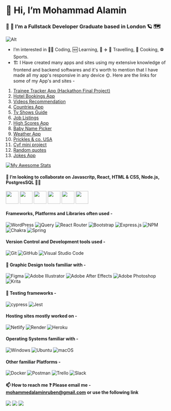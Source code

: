 # 👋 Hi, I’m Mohammad Alamin 
### 🌱 🌱  I’m a Fullstack Developer Graduate based in London 🪐 🗺️ 
![Alt](https://cdn.phenompeople.com/CareerConnectResources/prod/HONEUS/images/1920-568-coding-blog-1616781712070.png)
- I’m interested in 👨‍💻 Coding, 🆕 Learning, 🚌 ✈️ 🌆 Travelling, 🍲 Cooking, ⚽ Sports.
- 🏗️ I Have created many apps and sites using my extensive knowledge of frontend and backend softwares and it's worth to mention that I have made all my app's responsive in any device 🌞. Here are the links for some of my App's and sites - 
1. [Trainee Tracker App (Hackathon Final Project)](https://in-a-class-of-our-own.onrender.com/)
2. [Hotel Bookings App](https://cyf-alamin-eng-react-hotel-app.netlify.app/)
3. [Videos Recommendation](https://cyf-alamin-eng-full-stack-project-assesment.netlify.app/)
4. [Countries App](https://cyf-alamin-eng-country-react.netlify.app/)
5. [Tv Shows Guide](https://cyf-alamin-eng-tv-shows.netlify.app/)
6. [Job Listings](https://alamin-eng-job-listings-react.netlify.app/)
7. [High Scores App](https://cyf-alamin-eng-highscore-react.netlify.app/)
8. [Baby Name Picker](https://cyf-alamin-eng-baby-names.netlify.app/)
9. [Weather App](https://cyf-alamin-eng-weather-app.netlify.app/)
10. [Prickles & co. USA](https://cyf-alamin-eng-responsive-grid-multiple-webpage-prickleandco.netlify.app/)
11. [Cyf mini project](https://alamin-eng-cyf-mini-project-react.netlify.app/)
12. [Random quotes](https://mohammads-random-quotes-react-app.netlify.app/)
13. [Jokes App](https://jokes-react-app-mohammad.netlify.app/)

[![My Awesome Stats](https://awesome-github-stats.azurewebsites.net/user-stats/alamin-eng?cardType=level-alternate&theme=vue)](https://git.io/awesome-stats-card)

#### 💞️ I’m looking to collaborate on Javascritp, React, HTML & CSS, Node.js, PostgresSQL 🌴🌳

<img src ="https://img.shields.io/badge/javascript-%23323330.svg?style=for-the-badge&logo=javascript&logoColor=%23F7DF1E" height="40"> <img src ="https://img.shields.io/badge/react-%2320232a.svg?style=for-the-badge&logo=react&logoColor=%2361DAFB2" height="40"> <img src ="https://img.shields.io/badge/node.js-6DA55F?style=for-the-badge&logo=node.js&logoColor=white" height="40"> <img src ="https://img.shields.io/badge/css3-%231572B6.svg?style=for-the-badge&logo=css3&logoColor=white" height="40"> <img src ="https://img.shields.io/badge/html5-%23E34F26.svg?style=for-the-badge&logo=html5&logoColor=white" height="40"> <img src ="https://img.shields.io/badge/postgres-%23316192.svg?style=for-the-badge&logo=postgresql&logoColor=white" height="40">

#### Frameworks, Platforms and Libraries often used - 

![WordPress](https://img.shields.io/badge/WordPress-%23117AC9.svg?style=for-the-badge&logo=WordPress&logoColor=white)
![jQuery](https://img.shields.io/badge/jquery-%230769AD.svg?style=for-the-badge&logo=jquery&logoColor=white)
![React Router](https://img.shields.io/badge/React_Router-CA4245?style=for-the-badge&logo=react-router&logoColor=white)
![Bootstrap](https://img.shields.io/badge/bootstrap-%23563D7C.svg?style=for-the-badge&logo=bootstrap&logoColor=white)
![Express.js](https://img.shields.io/badge/express.js-%23404d59.svg?style=for-the-badge&logo=express&logoColor=%2361DAFB)
![NPM](https://img.shields.io/badge/NPM-%23000000.svg?style=for-the-badge&logo=npm&logoColor=white)
![Chakra](https://img.shields.io/badge/chakra-%234ED1C5.svg?style=for-the-badge&logo=chakraui&logoColor=white)
![Spring](https://img.shields.io/badge/spring-%236DB33F.svg?style=for-the-badge&logo=spring&logoColor=white)

#### Version Control and Development tools used - 

![Git](https://img.shields.io/badge/git-%23F05033.svg?style=for-the-badge&logo=git&logoColor=white)
![GitHub](https://img.shields.io/badge/github-%23121011.svg?style=for-the-badge&logo=github&logoColor=white)
![Visual Studio Code](https://img.shields.io/badge/Visual%20Studio%20Code-0078d7.svg?style=for-the-badge&logo=visual-studio-code&logoColor=white)

#### 🎨 Graphic Design tools familiar with -

![Figma](https://img.shields.io/badge/figma-%23F24E1E.svg?style=for-the-badge&logo=figma&logoColor=white)
![Adobe Illustrator](https://img.shields.io/badge/adobe%20illustrator-%23FF9A00.svg?style=for-the-badge&logo=adobe%20illustrator&logoColor=white)
![Adobe After Effects](https://img.shields.io/badge/Adobe%20After%20Effects-9999FF.svg?style=for-the-badge&logo=Adobe%20After%20Effects&logoColor=white)
![Adobe Photoshop](https://img.shields.io/badge/adobe%20photoshop-%2331A8FF.svg?style=for-the-badge&logo=adobe%20photoshop&logoColor=white)
![Krita](https://img.shields.io/badge/Krita-203759?style=for-the-badge&logo=krita&logoColor=EEF37B)

#### 🧪 Testing frameworks - 
![cypress](https://img.shields.io/badge/-cypress-%23E5E5E5?style=for-the-badge&logo=cypress&logoColor=058a5e)
![Jest](https://img.shields.io/badge/-jest-%23C21325?style=for-the-badge&logo=jest&logoColor=white)

#### Hosting sites mostly worked on - 

![Netlify](https://img.shields.io/badge/netlify-%23000000.svg?style=for-the-badge&logo=netlify&logoColor=#00C7B7)
![Render](https://img.shields.io/badge/Render-%46E3B7.svg?style=for-the-badge&logo=render&logoColor=white)
![Heroku](https://img.shields.io/badge/heroku-%23430098.svg?style=for-the-badge&logo=heroku&logoColor=white)

#### Operating Systems familiar with - 

![Windows](https://img.shields.io/badge/Windows-0078D6?style=for-the-badge&logo=windows&logoColor=white)
![Ubuntu](https://img.shields.io/badge/Ubuntu-E95420?style=for-the-badge&logo=ubuntu&logoColor=white)
![macOS](https://img.shields.io/badge/mac%20os-000000?style=for-the-badge&logo=macos&logoColor=F0F0F0)

#### Other familiar Platforms - 

![Docker](https://img.shields.io/badge/docker-%230db7ed.svg?style=for-the-badge&logo=docker&logoColor=white)
![Postman](https://img.shields.io/badge/Postman-FF6C37?style=for-the-badge&logo=postman&logoColor=white)
![Trello](https://img.shields.io/badge/Trello-%23026AA7.svg?style=for-the-badge&logo=Trello&logoColor=white)
![Slack](https://img.shields.io/badge/Slack-4A154B?style=for-the-badge&logo=slack&logoColor=white)

#### 📫 How to reach me ❓ Please email me -  mohammedalaminruben@gmail.com or use the following link

[<img src="https://img.shields.io/badge/LinkedIn-0077B5?style=for-the-badge&logo=linkedin&logoColor=white">](https://www.linkedin.com/in/mohammad-alamin-846376220/)
[<img src="https://img.shields.io/badge/Instagram-E4405F?style=for-the-badge&logo=instagram&logoColor=white">](https://www.linkedin.com/in/mohammad-alamin-846376220/)
[<img src="https://img.shields.io/badge/Gmail-D14836?style=for-the-badge&logo=gmail&logoColor=white">](mohammedalaminruben@gmail.com)

<!-- <img src="https://seeklogo.com/images/L/linkedin-icon-logo-05B2880899-seeklogo.com.png" width="50" height="50" display="inline-block">
<img src="https://seeklogo.com/images/I/instagram-new-2016-logo-D9D42A0AD4-seeklogo.com.png" width="50" height="50">
<img src="https://seeklogo.com/images/L/linkedin-icon-logo-05B2880899-seeklogo.com.png" width="50" height="50"> -->



<!---
Alamin-eng/Alamin-eng is a ✨ special ✨ repository because its `README.md` (this file) appears on your GitHub profile.
You can click the Preview link to take a look at your changes.
--->
